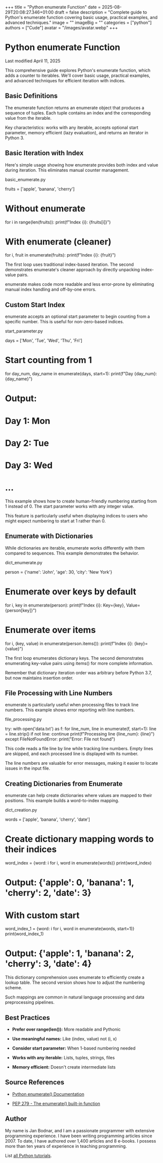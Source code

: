+++
title = "Python enumerate Function"
date = 2025-08-29T20:08:27.346+01:00
draft = false
description = "Complete guide to Python's enumerate function covering basic usage, practical examples, and advanced techniques."
image = ""
imageBig = ""
categories = ["python"]
authors = ["Cude"]
avatar = "/images/avatar.webp"
+++

# Python enumerate Function

Last modified April 11, 2025

This comprehensive guide explores Python's enumerate function, which
adds a counter to iterables. We'll cover basic usage, practical examples, and
advanced techniques for efficient iteration with indices.

## Basic Definitions

The enumerate function returns an enumerate object that produces
a sequence of tuples. Each tuple contains an index and the corresponding value
from the iterable.

Key characteristics: works with any iterable, accepts optional start parameter,
memory efficient (lazy evaluation), and returns an iterator in Python 3.

## Basic Iteration with Index

Here's simple usage showing how enumerate provides both index and
value during iteration. This eliminates manual counter management.

basic_enumerate.py
  

fruits = ['apple', 'banana', 'cherry']

# Without enumerate
for i in range(len(fruits)):
    print(f"Index {i}: {fruits[i]}")

# With enumerate (cleaner)
for i, fruit in enumerate(fruits):
    print(f"Index {i}: {fruit}")

The first loop uses traditional index-based iteration. The second demonstrates
enumerate's cleaner approach by directly unpacking index-value pairs.

enumerate makes code more readable and less error-prone by
eliminating manual index handling and off-by-one errors.

## Custom Start Index

enumerate accepts an optional start parameter to
begin counting from a specific number. This is useful for non-zero-based indices.

start_parameter.py
  

days = ['Mon', 'Tue', 'Wed', 'Thu', 'Fri']

# Start counting from 1
for day_num, day_name in enumerate(days, start=1):
    print(f"Day {day_num}: {day_name}")

# Output:
# Day 1: Mon
# Day 2: Tue
# Day 3: Wed
# ...

This example shows how to create human-friendly numbering starting from 1 instead
of 0. The start parameter works with any integer value.

This feature is particularly useful when displaying indices to users who might
expect numbering to start at 1 rather than 0.

## Enumerate with Dictionaries

While dictionaries are iterable, enumerate works differently with
them compared to sequences. This example demonstrates the behavior.

dict_enumerate.py
  

person = {'name': 'John', 'age': 30, 'city': 'New York'}

# Enumerate over keys by default
for i, key in enumerate(person):
    print(f"Index {i}: Key={key}, Value={person[key]}")

# Enumerate over items
for i, (key, value) in enumerate(person.items()):
    print(f"Index {i}: {key}={value}")

The first loop enumerates dictionary keys. The second demonstrates enumerating
key-value pairs using items() for more complete information.

Remember that dictionary iteration order was arbitrary before Python 3.7, but
now maintains insertion order.

## File Processing with Line Numbers

enumerate is particularly useful when processing files to track
line numbers. This example shows error reporting with line numbers.

file_processing.py
  

try:
    with open('data.txt') as f:
        for line_num, line in enumerate(f, start=1):
            line = line.strip()
            if not line:
                continue
            print(f"Processing line {line_num}: {line}")
except FileNotFoundError:
    print("Error: File not found")

This code reads a file line by line while tracking line numbers. Empty lines
are skipped, and each processed line is displayed with its number.

The line numbers are valuable for error messages, making it easier to locate
issues in the input file.

## Creating Dictionaries from Enumerate

enumerate can help create dictionaries where values are mapped to
their positions. This example builds a word-to-index mapping.

dict_creation.py
  

words = ['apple', 'banana', 'cherry', 'date']

# Create dictionary mapping words to their indices
word_index = {word: i for i, word in enumerate(words)}
print(word_index)
# Output: {'apple': 0, 'banana': 1, 'cherry': 2, 'date': 3}

# With custom start
word_index_1 = {word: i for i, word in enumerate(words, start=1)}
print(word_index_1)
# Output: {'apple': 1, 'banana': 2, 'cherry': 3, 'date': 4}

This dictionary comprehension uses enumerate to efficiently create
a lookup table. The second version shows how to adjust the numbering scheme.

Such mappings are common in natural language processing and data preprocessing
pipelines.

## Best Practices

- **Prefer over range(len()):** More readable and Pythonic

- **Use meaningful names:** Like (index, value) not (i, x)

- **Consider start parameter:** When 1-based numbering needed

- **Works with any iterable:** Lists, tuples, strings, files

- **Memory efficient:** Doesn't create intermediate lists

## Source References

- [Python enumerate() Documentation](https://docs.python.org/3/library/functions.html#enumerate)

- [PEP 279 - The enumerate() built-in function](https://peps.python.org/pep-0279/)

## Author

My name is Jan Bodnar, and I am a passionate programmer with extensive
programming experience. I have been writing programming articles since 2007.
To date, I have authored over 1,400 articles and 8 e-books. I possess more
than ten years of experience in teaching programming.

List [all Python tutorials](/python/).